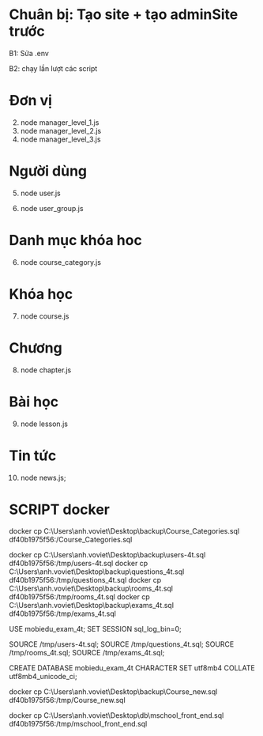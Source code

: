 # Chuân bị: Tạo site + tạo adminSite trước

B1: Sửa .env

B2: chạy lần lượt các script

# Đơn vị

2. node manager_level_1.js
3. node manager_level_2.js
4. node manager_level_3.js

# Người dùng

5. node user.js

6. node user_group.js

# Danh mục khóa hoc

6. node course_category.js

# Khóa học

7. node course.js

# Chương

8. node chapter.js

# Bài học

9. node lesson.js

# Tin tức

10. node news.js;

# SCRIPT docker

docker cp C:\Users\anh.voviet\Desktop\backup\Course_Categories.sql df40b1975f56:/Course_Categories.sql

docker cp C:\Users\anh.voviet\Desktop\backup\users-4t.sql df40b1975f56:/tmp/users-4t.sql
docker cp C:\Users\anh.voviet\Desktop\backup\questions_4t.sql df40b1975f56:/tmp/questions_4t.sql
docker cp C:\Users\anh.voviet\Desktop\backup\rooms_4t.sql df40b1975f56:/tmp/rooms_4t.sql
docker cp C:\Users\anh.voviet\Desktop\backup\exams_4t.sql df40b1975f56:/tmp/exams_4t.sql

USE mobiedu_exam_4t;
SET SESSION sql_log_bin=0;

SOURCE /tmp/users-4t.sql;
SOURCE /tmp/questions_4t.sql;
SOURCE /tmp/rooms_4t.sql;
SOURCE /tmp/exams_4t.sql;

CREATE DATABASE mobiedu_exam_4t CHARACTER SET utf8mb4 COLLATE utf8mb4_unicode_ci;

docker cp C:\Users\anh.voviet\Desktop\backup\Course_new.sql df40b1975f56:/tmp/Course_new.sql

docker cp C:\Users\anh.voviet\Desktop\db\mschool_front_end.sql df40b1975f56:/tmp/mschool_front_end.sql
